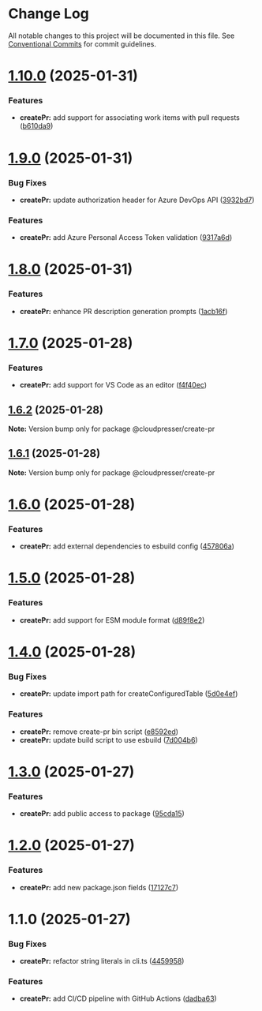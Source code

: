 # Change Log

All notable changes to this project will be documented in this file.
See [Conventional Commits](https://conventionalcommits.org) for commit guidelines.

# [1.10.0](https://github.com/cloudpresser/llm-tools/compare/@cloudpresser/create-pr@1.9.0...@cloudpresser/create-pr@1.10.0) (2025-01-31)


### Features

* **createPr:** add support for associating work items with pull requests ([b610da9](https://github.com/cloudpresser/llm-tools/commit/b610da9b28e0b2e5b496d00825fb7dab49ed6b20))





# [1.9.0](https://github.com/cloudpresser/llm-tools/compare/@cloudpresser/create-pr@1.8.0...@cloudpresser/create-pr@1.9.0) (2025-01-31)


### Bug Fixes

* **createPr:** update authorization header for Azure DevOps API ([3932bd7](https://github.com/cloudpresser/llm-tools/commit/3932bd75185a9c0fd9012acc97da8d4bf96aca1a))


### Features

* **createPr:** add Azure Personal Access Token validation ([9317a6d](https://github.com/cloudpresser/llm-tools/commit/9317a6d63801abbc5d3d77e4ef25cdf70a017ad8))





# [1.8.0](https://github.com/cloudpresser/llm-tools/compare/@cloudpresser/create-pr@1.7.0...@cloudpresser/create-pr@1.8.0) (2025-01-31)


### Features

* **createPr:** enhance PR description generation prompts ([1acb16f](https://github.com/cloudpresser/llm-tools/commit/1acb16ff523f139f52bb301719b554d6eebcf676))





# [1.7.0](https://github.com/cloudpresser/llm-tools/compare/@cloudpresser/create-pr@1.6.2...@cloudpresser/create-pr@1.7.0) (2025-01-28)


### Features

* **createPr:** add support for VS Code as an editor ([f4f40ec](https://github.com/cloudpresser/llm-tools/commit/f4f40ec146b250b56de25abc980c21f26b2c480e))





## [1.6.2](https://github.com/cloudpresser/llm-tools/compare/@cloudpresser/create-pr@1.6.1...@cloudpresser/create-pr@1.6.2) (2025-01-28)

**Note:** Version bump only for package @cloudpresser/create-pr





## [1.6.1](https://github.com/cloudpresser/llm-tools/compare/@cloudpresser/create-pr@1.6.0...@cloudpresser/create-pr@1.6.1) (2025-01-28)

**Note:** Version bump only for package @cloudpresser/create-pr





# [1.6.0](https://github.com/cloudpresser/llm-tools/compare/@cloudpresser/create-pr@1.5.0...@cloudpresser/create-pr@1.6.0) (2025-01-28)


### Features

* **createPr:** add external dependencies to esbuild config ([457806a](https://github.com/cloudpresser/llm-tools/commit/457806a04c7bd9fa1116d0702e4dee0212ac769a))





# [1.5.0](https://github.com/cloudpresser/llm-tools/compare/@cloudpresser/create-pr@1.4.0...@cloudpresser/create-pr@1.5.0) (2025-01-28)


### Features

* **createPr:** add support for ESM module format ([d89f8e2](https://github.com/cloudpresser/llm-tools/commit/d89f8e2fae341c599b115e701a27759b64f9b2ab))





# [1.4.0](https://github.com/cloudpresser/llm-tools/compare/@cloudpresser/create-pr@1.3.0...@cloudpresser/create-pr@1.4.0) (2025-01-28)


### Bug Fixes

* **createPr:** update import path for createConfiguredTable ([5d0e4ef](https://github.com/cloudpresser/llm-tools/commit/5d0e4ef20bf65960bb2e0dde3562a3440224af63))


### Features

* **createPr:** remove create-pr bin script ([e8592ed](https://github.com/cloudpresser/llm-tools/commit/e8592ed47123a885c953d60cec632e29c0dbbe2f))
* **createPr:** update build script to use esbuild ([7d004b6](https://github.com/cloudpresser/llm-tools/commit/7d004b605bb2eada2c672c00211fdcdc10fa9d52))





# [1.3.0](https://github.com/cloudpresser/llm-tools/compare/@cloudpresser/create-pr@1.2.0...@cloudpresser/create-pr@1.3.0) (2025-01-27)


### Features

* **createPr:** add public access to package ([95cda15](https://github.com/cloudpresser/llm-tools/commit/95cda15ab97da1d17797ebbb6d0f1be4de656ee8))





# [1.2.0](https://github.com/cloudpresser/llm-tools/compare/@cloudpresser/create-pr@1.1.0...@cloudpresser/create-pr@1.2.0) (2025-01-27)


### Features

* **createPr:** add new package.json fields ([17127c7](https://github.com/cloudpresser/llm-tools/commit/17127c71dcaa8e39a15b3f8c039f314020ac20d6))





# 1.1.0 (2025-01-27)


### Bug Fixes

* **createPr:** refactor string literals in cli.ts ([4459958](https://github.com/cloudpresser/createPr/commit/44599584e91f1f1ffbd2d701738202bb1c8e6984))


### Features

* **createPr:** add CI/CD pipeline with GitHub Actions ([dadba63](https://github.com/cloudpresser/createPr/commit/dadba6308217696780a3d2011331a51dec4c2579))

